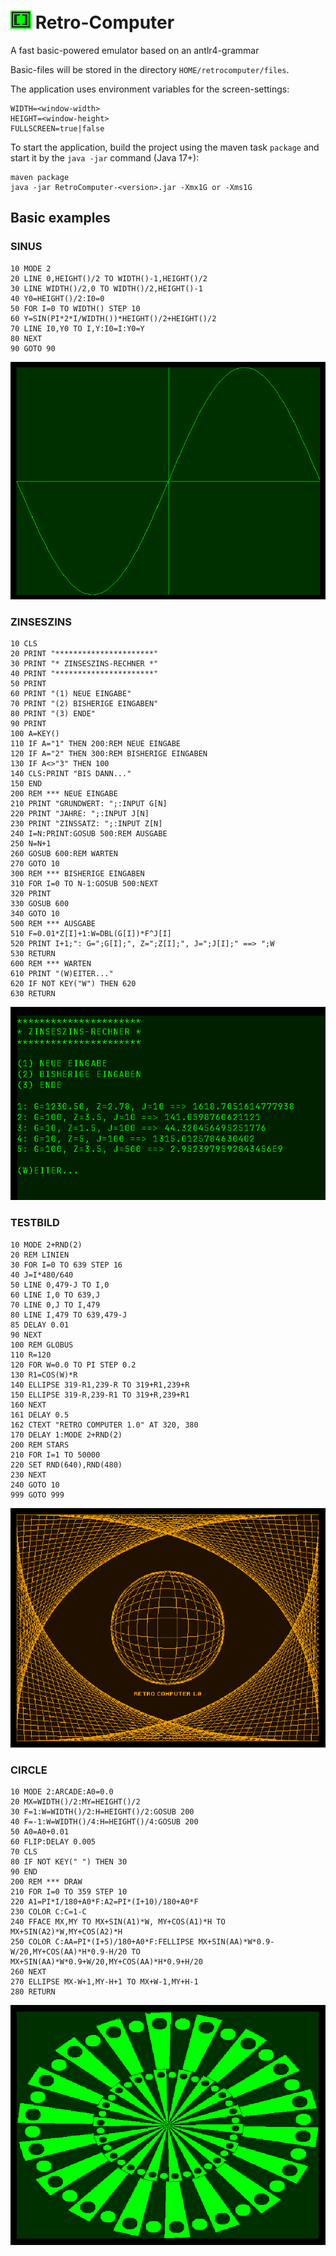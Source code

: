 # ![retro-computer](src/main/resources/images/retro-computer.png) Retro-Computer

A fast basic-powered emulator based on an antlr4-grammar

Basic-files will be stored in the directory `HOME/retrocomputer/files`.

The application uses environment variables for the screen-settings:
```
WIDTH=<window-width>
HEIGHT=<window-height>
FULLSCREEN=true|false
```

To start the application, build the project using the maven task `package` 
and start it by the `java -jar` command (Java 17+):

```shell
maven package
java -jar RetroComputer-<version>.jar -Xmx1G or -Xms1G
```

## Basic examples

### SINUS

```
10 MODE 2
20 LINE 0,HEIGHT()/2 TO WIDTH()-1,HEIGHT()/2
30 LINE WIDTH()/2,0 TO WIDTH()/2,HEIGHT()-1
40 Y0=HEIGHT()/2:I0=0
50 FOR I=0 TO WIDTH() STEP 10
60 Y=SIN(PI*2*I/WIDTH())*HEIGHT()/2+HEIGHT()/2
70 LINE I0,Y0 TO I,Y:I0=I:Y0=Y
80 NEXT
90 GOTO 90
```

![SINUS.BAS](screenshots/SINUS.png)

### ZINSESZINS

```
10 CLS
20 PRINT "**********************"
30 PRINT "* ZINSESZINS-RECHNER *"
40 PRINT "**********************"
50 PRINT
60 PRINT "(1) NEUE EINGABE"
70 PRINT "(2) BISHERIGE EINGABEN"
80 PRINT "(3) ENDE"
90 PRINT
100 A=KEY()
110 IF A="1" THEN 200:REM NEUE EINGABE
120 IF A="2" THEN 300:REM BISHERIGE EINGABEN
130 IF A<>"3" THEN 100
140 CLS:PRINT "BIS DANN..."
150 END
200 REM *** NEUE EINGABE
210 PRINT "GRUNDWERT: ";:INPUT G[N]
220 PRINT "JAHRE: ";:INPUT J[N]
230 PRINT "ZINSSATZ: ";:INPUT Z[N]
240 I=N:PRINT:GOSUB 500:REM AUSGABE
250 N=N+1
260 GOSUB 600:REM WARTEN
270 GOTO 10
300 REM *** BISHERIGE EINGABEN
310 FOR I=0 TO N-1:GOSUB 500:NEXT
320 PRINT
330 GOSUB 600
340 GOTO 10
500 REM *** AUSGABE
510 F=0.01*Z[I]+1:W=DBL(G[I])*F^J[I]
520 PRINT I+1;": G=";G[I];", Z=";Z[I];", J=";J[I];" ==> ";W
530 RETURN
600 REM *** WARTEN
610 PRINT "(W)EITER..."
620 IF NOT KEY("W") THEN 620
630 RETURN
```

![ZINSESZINS.BAS](screenshots/ZINSESZINS.png)

### TESTBILD

```
10 MODE 2+RND(2)
20 REM LINIEN
30 FOR I=0 TO 639 STEP 16
40 J=I*480/640
50 LINE 0,479-J TO I,0
60 LINE I,0 TO 639,J
70 LINE 0,J TO I,479
80 LINE I,479 TO 639,479-J
85 DELAY 0.01
90 NEXT
100 REM GLOBUS
110 R=120
120 FOR W=0.0 TO PI STEP 0.2
130 R1=COS(W)*R
140 ELLIPSE 319-R1,239-R TO 319+R1,239+R
150 ELLIPSE 319-R,239-R1 TO 319+R,239+R1
160 NEXT
161 DELAY 0.5
162 CTEXT "RETRO COMPUTER 1.0" AT 320, 380
170 DELAY 1:MODE 2+RND(2)
200 REM STARS
210 FOR I=1 TO 50000
220 SET RND(640),RND(480)
230 NEXT
240 GOTO 10
999 GOTO 999
```

![TESTBILD.BAS](screenshots/TESTBILD.png)

### CIRCLE

```
10 MODE 2:ARCADE:A0=0.0
20 MX=WIDTH()/2:MY=HEIGHT()/2
30 F=1:W=WIDTH()/2:H=HEIGHT()/2:GOSUB 200
40 F=-1:W=WIDTH()/4:H=HEIGHT()/4:GOSUB 200
50 A0=A0+0.01
60 FLIP:DELAY 0.005
70 CLS
80 IF NOT KEY(" ") THEN 30
90 END
200 REM *** DRAW
210 FOR I=0 TO 359 STEP 10
220 A1=PI*I/180+A0*F:A2=PI*(I+10)/180+A0*F
230 COLOR C:C=1-C
240 FFACE MX,MY TO MX+SIN(A1)*W, MY+COS(A1)*H TO MX+SIN(A2)*W,MY+COS(A2)*H
250 COLOR C:AA=PI*(I+5)/180+A0*F:FELLIPSE MX+SIN(AA)*W*0.9-W/20,MY+COS(AA)*H*0.9-H/20 TO MX+SIN(AA)*W*0.9+W/20,MY+COS(AA)*H*0.9+H/20
260 NEXT
270 ELLIPSE MX-W+1,MY-H+1 TO MX+W-1,MY+H-1
280 RETURN
```

![CIRCLE.BAS](screenshots/CIRCLE.png)
